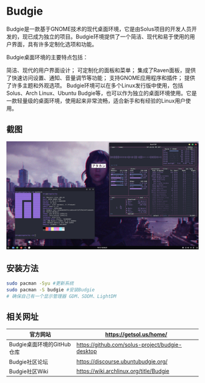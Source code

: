 # Budgie
Budgie是一款基于GNOME技术的现代桌面环境，它是由Solus项目的开发人员开发的，现已成为独立的项目。Budgie环境提供了一个简洁、现代和易于使用的用户界面，具有许多定制化选项和功能。

Budgie桌面环境的主要特点包括：

简洁、现代的用户界面设计；
可定制化的面板和菜单；
集成了Raven面板，提供了快速访问设置、通知、音量调节等功能；
支持GNOME应用程序和插件；
提供了许多主题和外观选项。
Budgie环境可以在多个Linux发行版中使用，包括Solus、Arch Linux、Ubuntu Budgie等，也可以作为独立的桌面环境使用。它是一款轻量级的桌面环境，使用起来非常流畅，适合新手和有经验的Linux用户使用。

## 截图

![img](../img/xhuy55hr3g471.jpg)

## 安装方法
```bash
sudo pacman -Syu #更新系统
sudo pacman -S budgie #安装Budgie
# 确保自己有一个显示管理器 GDM、SDDM、LightDM 
```

## 相关网址

| 官方网站                   | https://getsol.us/home/                         |
| -------------------------- | ----------------------------------------------- |
| Budgie桌面环境的GitHub仓库 | https://github.com/solus-project/budgie-desktop |
| Budgie社区论坛             | https://discourse.ubuntubudgie.org/             |
| Budgie社区Wiki             | https://wiki.archlinux.org/title/Budgie         |

